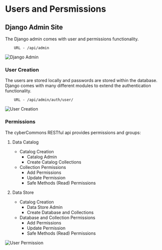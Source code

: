 Users and Persmissions
======================


## Django Admin Site

The Django admin comes with user and permissions functionality.

        URL - /api/admin

![Django Admin](images/djangoadmin.png)

### User Creation

The users are stored locally and passwords are stored within the database. Django comes with many different modules to extend the authentication functionality.

        URL - /api/admin/auth/user/
        
![User Creation](images/adduser.png)

### Permissions

The cyberCommons RESTful api provides permissions and groups:

1. Data Catalog

    * Catalog Creation
        * Catalog Admin
        * Create Catalog Collections
    * Collection Permissions
        * Add Permissions
        * Update Permission 
        * Safe Methods (Read) Permissions
2. Data Store

    * Catalog Creation
        * Data Store Admin
        * Create Database and Collections
    * Database and Collection Permissions
        * Add Permissions
        * Update Permission
        * Safe Methods (Read) Permissions

![User Permission](images/permission.png)


